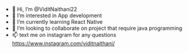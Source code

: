 - 👋 Hi, I’m @ViditNaithani22
- 👀 I’m interested in App development
- 🌱 I’m currently learning React Native
- 💞️ I’m looking to collaborate on project that require java programming
- 📫 text me on instagram for any questions https://www.instagram.com/viditnaithani/

<!---
ViditNaithani22/ViditNaithani22 is a ✨ special ✨ repository because its `README.md` (this file) appears on your GitHub profile.
You can click the Preview link to take a look at your changes.
--->
